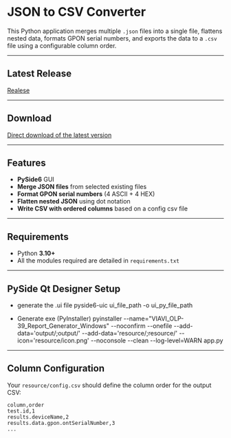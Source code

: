 # JSON to CSV Converter

This Python application merges multiple `.json` files into a single file, 
flattens nested data, formats GPON serial numbers, and exports 
the data to a `.csv` file using a configurable column order.

---

## Latest Release

[Realese](https://github.com/gaaiuss/VIAVI/releases/tag/v1.0.0)

---

## Download

[Direct download of the latest version](https://github.com/gaaiuss/VIAVI/releases/download/v1.0.0/VIAVI.OLP-39.Report.Generator.exe)

---

## Features

- **PySide6** GUI
- **Merge JSON files** from selected existing files
- **Format GPON serial numbers** (4 ASCII + 4 HEX)
- **Flatten nested JSON** using dot notation
- **Write CSV with ordered columns** based on a config csv file

---

## Requirements

- Python **3.10+**
- All the modules required are detailed in `requirements.txt`

---

## PySide Qt Designer Setup

- generate the .ui file
    pyside6-uic ui_file_path -o ui_py_file_path

- Generate exe (PyInstaller)
    pyinstaller --name="VIAVI_OLP-39_Report_Generator_Windows" --noconfirm --onefile --add-data='output/;output/' --add-data='resource/;resource/' --icon='resource/icon.png' --noconsole --clean --log-level=WARN app.py

---

## Column Configuration

Your `resource/config.csv` should define the column order for the output CSV:

```csv
column,order
test.id,1
results.deviceName,2
results.data.gpon.ontSerialNumber,3
...

